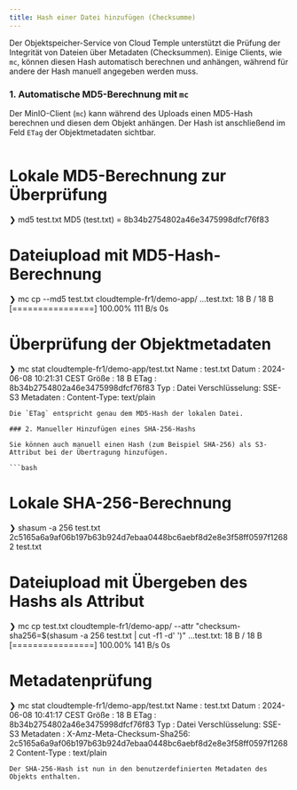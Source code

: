 ```yaml
---
title: Hash einer Datei hinzufügen (Checksumme)
---
```


Der Objektspeicher-Service von Cloud Temple unterstützt die Prüfung der Integrität von Dateien über Metadaten (Checksummen). Einige Clients, wie `mc`, können diesen Hash automatisch berechnen und anhängen, während für andere der Hash manuell angegeben werden muss.

### 1. Automatische MD5-Berechnung mit `mc`

Der MinIO-Client (`mc`) kann während des Uploads einen MD5-Hash berechnen und diesen dem Objekt anhängen. Der Hash ist anschließend im Feld `ETag` der Objektmetadaten sichtbar.

```bash
```

# Lokale MD5-Berechnung zur Überprüfung
❯ md5 test.txt
MD5 (test.txt) = 8b34b2754802a46e3475998dfcf76f83

# Dateiupload mit MD5-Hash-Berechnung
❯ mc cp --md5 test.txt cloudtemple-fr1/demo-app/
...test.txt: 18 B / 18 B [================] 100.00% 111 B/s 0s

# Überprüfung der Objektmetadaten
❯ mc stat cloudtemple-fr1/demo-app/test.txt
Name      : test.txt
Datum      : 2024-06-08 10:21:31 CEST
Größe      : 18 B
ETag      : 8b34b2754802a46e3475998dfcf76f83
Typ      : Datei
Verschlüsselung: SSE-S3
Metadaten  :
    Content-Type: text/plain
```
Die `ETag` entspricht genau dem MD5-Hash der lokalen Datei.

### 2. Manueller Hinzufügen eines SHA-256-Hashs

Sie können auch manuell einen Hash (zum Beispiel SHA-256) als S3-Attribut bei der Übertragung hinzufügen.

```bash
```

# Lokale SHA-256-Berechnung
❯ shasum -a 256 test.txt
2c5165a6a9af06b197b63b924d7ebaa0448bc6aebf8d2e8e3f58ff0597f12682  test.txt

# Dateiupload mit Übergeben des Hashs als Attribut
❯ mc cp test.txt cloudtemple-fr1/demo-app/ --attr "checksum-sha256=$(shasum -a 256 test.txt | cut -f1 -d' ')"
...test.txt: 18 B / 18 B [================] 100.00% 141 B/s 0s

# Metadatenprüfung
❯ mc stat cloudtemple-fr1/demo-app/test.txt
Name      : test.txt
Datum      : 2024-06-08 10:41:17 CEST
Größe      : 18 B
ETag      : 8b34b2754802a46e3475998dfcf76f83
Typ      : Datei
Verschlüsselung: SSE-S3
Metadaten  :
    X-Amz-Meta-Checksum-Sha256: 2c5165a6a9af06b197b63b924d7ebaa0448bc6aebf8d2e8e3f58ff0597f12682
    Content-Type              : text/plain
```
Der SHA-256-Hash ist nun in den benutzerdefinierten Metadaten des Objekts enthalten.